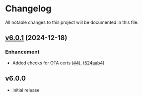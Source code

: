 # Changelog

All notable changes to this project will be documented in this file.

## [v6.0.1](https://github.com/capacitor-community/device-security-detect/compare/v6.0.0...v6.0.1) (2024-12-18)

### Enhancement

- Added checks for OTA certs ([#4](https://github.com/capacitor-community/file-opener/pull/4)), ([524aab4](https://github.com/capacitor-community/device-security-detect/commit/524aab4da2bb4df104b5601d7b59e00b28b6bac5))

## v6.0.0

- initial release
